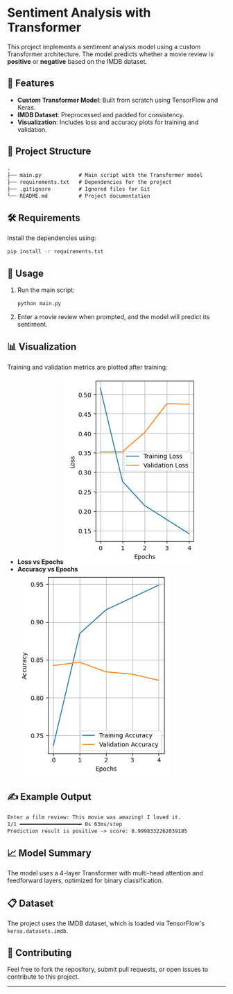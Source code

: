 # Sentiment Analysis with Transformer

This project implements a sentiment analysis model using a custom Transformer architecture. The model predicts whether a movie review is **positive** or **negative** based on the IMDB dataset.

## 🚀 Features

- **Custom Transformer Model**: Built from scratch using TensorFlow and Keras.
- **IMDB Dataset**: Preprocessed and padded for consistency.
- **Visualization**: Includes loss and accuracy plots for training and validation.

## 📂 Project Structure

```plaintext
.
├── main.py            # Main script with the Transformer model
├── requirements.txt   # Dependencies for the project
├── .gitignore         # Ignored files for Git
└── README.md          # Project documentation
```

## 🛠️ Requirements

Install the dependencies using:

```bash
pip install -r requirements.txt
```

## 🧪 Usage

1. Run the main script:

   ```bash
   python main.py
   ```

2. Enter a movie review when prompted, and the model will predict its sentiment.

## 📊 Visualization

Training and validation metrics are plotted after training:

- **Loss vs Epochs**
![Training Loss and Validation Loss](./Figure%202025-01-27%20165720.png)
- **Accuracy vs Epochs**
![Training Loss and Validation Loss](./Figure%202025-01-27%20165742.png)

## ✍️ Example Output

```
Enter a film review: This movie was amazing! I loved it.
1/1 ━━━━━━━━━━━━━━━━━━━━ 0s 63ms/step
Prediction result is positive -> score: 0.9998332262039185
```

## 📈 Model Summary

The model uses a 4-layer Transformer with multi-head attention and feedforward layers, optimized for binary classification.

## 📋 Dataset

The project uses the IMDB dataset, which is loaded via TensorFlow's `keras.datasets.imdb`.

## 🤝 Contributing

Feel free to fork the repository, submit pull requests, or open issues to contribute to this project.

---
